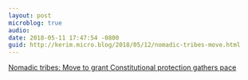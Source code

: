 ```yaml
---
layout: post
microblog: true
audio: 
date: 2018-05-11 17:47:54 -0800
guid: http://kerim.micro.blog/2018/05/12/nomadic-tribes-move.html
---
```

[Nomadic tribes: Move to grant Constitutional protection gathers pace](http://indianexpress.com/article/india/nomadic-tribes-move-to-grant-constitutional-protection-gathers-pace-5172161/)
